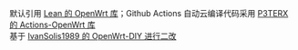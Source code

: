 默认引用 <a href="https://github.com/coolsnowwolf/lede">Lean 的 OpenWrt 库</a>；Github Actions 自动云编译代码采用 <a href="https://github.com/P3TERX/Actions-OpenWrt">P3TERX 的 Actions-OpenWrt 库</a>
</br>基于 <a href="https://github.com/IvanSolis1989/OpenWrt-DIY">IvanSolis1989 的 OpenWrt-DIY 进行二改</a>
